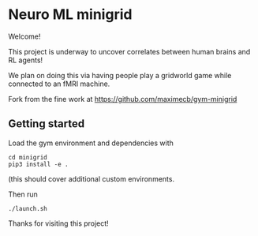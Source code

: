 # Neuro ML minigrid

Welcome!

This project is underway to uncover correlates between human brains and RL agents!  


We plan on doing this via having people play a gridworld game while connected to an fMRI machine.   

Fork from the fine work at https://github.com/maximecb/gym-minigrid

## Getting started
Load the gym environment and dependencies with
```
cd minigrid
pip3 install -e .
```
(this should cover additional custom environments.

Then run 

```
./launch.sh
```

Thanks for visiting this project!
